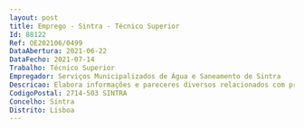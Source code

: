```yaml
--- 
layout: post
title: Emprego - Sintra - Técnico Superior
Id: 88122
Ref: OE202106/0499
DataAbertura: 2021-06-22
DataFecho: 2021-07-14
Trabalho: Técnico Superior
Empregador: Serviços Municipalizados de Água e Saneamento de Sintra
Descricao: Elabora informações e pareceres diversos relacionados com projetos de ampliação, manutenção, conservação e fiscalização a realizar em infraestruturas de abastecimento de água, drenagem de esgotos domésticos e pluviais, instalações dos respetivos sistemas (estações de tratamento  estações elevatórias  reservatórios  câmaras de manobras, etc)  Organiza processos e elabora cadernos de encargos, relacionados com o lançamento de concursos públicos de projetos e empreitadas de obras públicas  Integra os júris dos procedimentos concursais de projetos e empreitadas efetuando a análise e pareceres preliminares e finais de adjudicação, sem prejuízo de outras tarefas a si distribuídas neste âmbito, tais como o esclarecimento de erros e omissões  Assegura a integração em projeto das regras de higiene e segurança no trabalho no âmbito das empreitadas de obras públicas e respetivos planos de gestão de resíduos da construção e demolição  Elabora estudos relativos ao desempenho dos sistemas, visando a minimização das perdas nas redes de abastecimento de agua e infiltração nas redes de drenagem de aguas residuais domésticas  Colabora na definição de áreas de influência de reservatórios, zonas de medição e controlo, sua caraterização e integração na aplicação informática de gestão do desempenho da rede de abastecimento de água, bem como na definição das bacias e áreas de influência das redes de drenagem de águas residuais domésticas, estações de tratamento ou elevação, sua caraterização e monitorização com vista a determinar o seu desempenho face a afluência indevida de águas pluviais  Define as áreas de influência de interrupções no Sistema de Abastecimento de Água do Concelho, referenciando em cadastro e ortofotomapas assim como descrevendo todos os arruamentos ou localidades abrangidas na intervenção  Atualiza o cadastro de água, na sequência de intervenções de reparação, remodelação ou prolongamentos da rede de água, por administração direta  Efetua a coordenação em projeto e em obra dos trabalhos a realizar na rede de Águas de Abastecimento por administração direta, assegurando o aprovisionamento de material, ensaios de estanquicidade e apoio na desinfeção de condutas  Efetua pesquisas sobre equipamentos disponíveis no mercado, para medição de caudal, pressão e transmissão de dados à distância, caracterização e dimensionamento  Desenvolve os procedimentos necessários à sua aquisição, instalação e comissionamento  Analisa e dá sequência aos pedidos de ramais de água  Efetua a gestão da manutenção dos equipamentos eletromecânicos  Gere e programa a disponibilidade de máquinas e equipamentos das viaturas e equipas de trabalho, assim como as ferramentas específicas  Elabora os Planos de Sinalização em obra  Propõe, no decurso da obra, alterações aos projetos de execução quando tal se justifique  Elabora os autos de medição das empreitadas de obras públicas  Garante o acompanhamento da atividade dos prestadores de serviços.Competências  Orientação para resultados  Orientação para o Serviço Público  Análise da Informação e Sentido Crítico  Inovação e Qualidade.
CodigoPostal: 2714-503 SINTRA
Concelho: Sintra
Distrito: Lisboa
--- 
```

